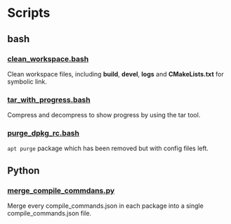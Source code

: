 # Scripts

## bash

### [clean_workspace.bash](docs/bash/clean_workspace.md)

Clean workspace files, including **build**, **devel**, **logs** and **CMakeLists.txt** for symbolic link.

### [tar_with_progress.bash](docs/bash/tar_with_progress.md)

Compress and decompress to show progress by using the tar tool.


### [purge_dpkg_rc.bash](docs/bash/purge_dpkg_rc.md)

`apt purge` package which has been removed but with config files left.

## Python

### [merge_compile_commdans.py](docs/python/merge_compile_commands.md)

Merge every compile_commands.json in each package into a single compile_commands.json file.
